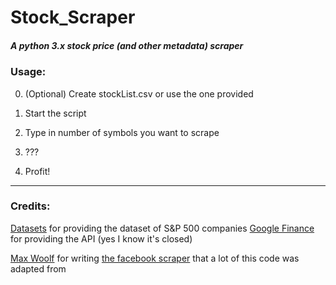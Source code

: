 # Stock_Scraper
##### A python 3.x stock price (and other metadata) scraper


### Usage:


0. (Optional) Create stockList.csv or use the one provided

1. Start the script

2. Type in number of symbols you want to scrape

3. ???

4. Profit!

---

### Credits:

[Datasets](https://github.com/datasets) for providing the dataset of S&P 500 companies
[Google Finance](https://developers.google.com/finance/) for providing the API (yes I know it's closed)

[Max Woolf](https://github.com/minimaxir) for writing [the facebook scraper](https://github.com/minimaxir/facebook-page-post-scraper) that a lot of this code was adapted from

